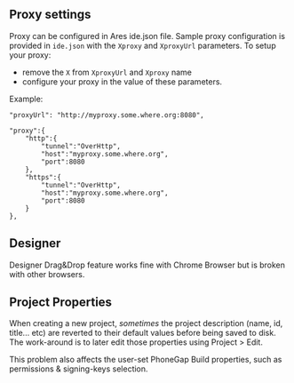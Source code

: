 ## Proxy settings

Proxy can be configured in Ares ide.json file. Sample proxy configuration
is provided in `ide.json` with the `Xproxy` and `XproxyUrl` parameters.
To setup your proxy:
* remove the `X` from `XproxyUrl` and `Xproxy` name
* configure your proxy in the value of these parameters.

Example:

	"proxyUrl": "http://myproxy.some.where.org:8080",

	"proxy":{
		"http":{
			"tunnel":"OverHttp",
			"host":"myproxy.some.where.org",
			"port":8080
		},
		"https":{
			"tunnel":"OverHttp",
			"host":"myproxy.some.where.org",
			"port":8080
		}
	},

## Designer

Designer Drag&Drop feature works fine with Chrome Browser but is
broken with other browsers.

## Project Properties

When creating a new project, _sometimes_ the project description
(name, id, title... etc) are reverted to their default values before
being saved to disk.  The work-around is to later edit those properties
using Project > Edit.

This problem also affects the user-set PhoneGap Build properties, such
as permissions & signing-keys selection.


